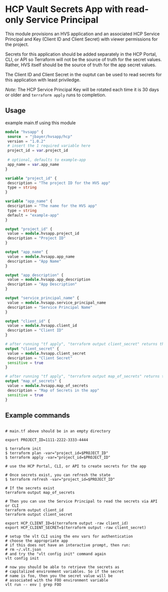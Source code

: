 # HCP Vault Secrets App with read-only Service Principal

This module provisions an HVS application and an associated
 HCP Service Principal and Key (Client ID and Client Secret) 
 with viewer permissions for the project.

Secrets for this application should be added separately in the 
 HCP Portal, CLI, or API so Terraform will not be the 
 source of truth for the secret values. Rather, HVS itself should 
 be the source of truth for the app secret values.

The Client ID and Client Secret in the ouptut can be used to read
secrets for this application with least priviledge.

*Note:* The HCP Service Principal Key will be rotated each time it
 is 30 days or older and `terraform apply` runs to completion.

 ## Usage

example main.tf using this module

 ```terraform
module "hvsapp" {
  source  = "jbayer/hvsapp/hcp"
  version = "1.0.2"
  # insert the 1 required variable here
  project_id = var.project_id
  
  # optional, defaults to example-app
  app_name = var.app_name
}

variable "project_id" {
  description = "The project ID for the HVS app"
  type = string
}

variable "app_name" {
  description = "The name for the HVS app"
  type = string
  default = "example-app"
}

output "project_id" {
  value = module.hvsapp.project_id
  description = "Project ID"
}

output "app_name" {
  value = module.hvsapp.app_name
  description = "App Name"
}

output "app_description" {
  value = module.hvsapp.app_description
  description = "App Description"
}

output "service_principal_name" {
  value = module.hvsapp.service_principal_name
  description = "Service Principal Name"
}

output "client_id" {
  value = module.hvsapp.client_id
  description = "Client ID"
}

# after running "tf apply", "terraform output client_secret" returns the client_secret
output "client_secret" {
  value = module.hvsapp.client_secret
  description = "Client Secret"
  sensitive = true  
}

# after running "tf apply", "terraform output map_of_secrets" returns the map
output "map_of_secrets" {
  value = module.hvsapp.map_of_secrets
  description = "Map of Secrets in the app"
  sensitive = true  
}
```

## Example commands
```shell

# main.tf above should be in an empty directory

export PROJECT_ID=1111-2222-3333-4444

$ terraform init
$ terraform plan -var="project_id=$PROJECT_ID"
$ terraform apply -var="project_id=$PROJECT_ID"

# use the HCP Portal, CLI, or API to create secrets for the app

# Once secrets exist, you can refresh the state
$ terraform refresh -var="project_id=$PROJECT_ID"

# If the secrets exist
terraform output map_of_secrets

# Then you can use the Service Principal to read the secrets via API or CLI
terraform output client_id
terraform output client_secret

export HCP_CLIENT_ID=$(terraform output -raw client_id)
export HCP_CLIENT_SECRET=$(terraform output -raw client_secret)

# setup the vlt CLI using the env vars for authentication
# choose the appropriate app
# if this does not have an interactive prompt, then run: 
# rm ~/.vlt.json
# and try the "vlt config init" command again
vlt config init

# now you should be able to retrieve the secrets as
# capitalized environment variables. So if the secret
# name is foo, then you the secret value will be 
# associated with the FOO environment variable  
vlt run -- env | grep FOO

```